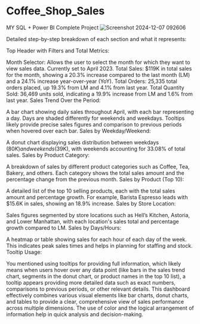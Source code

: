 # Coffee_Shop_Sales
MY SQL + Power BI Complete Project
![Screenshot 2024-12-07 092606](https://github.com/user-attachments/assets/4f90857d-e6fc-4a5c-903b-8e26706dd5e7)

Detailed step-by-step breakdown of each section and what it represents:

Top Header with Filters and Total Metrics:

Month Selector: Allows the user to select the month for which they want to view sales data. Currently set to April 2023.
Total Sales: $119K in total sales for the month, showing a 20.3% increase compared to the last month (LM) and a 24.1% increase year-over-year (YoY).
Total Orders: 25,335 total orders placed, up 19.3% from LM and 4.1% from last year.
Total Quantity Sold: 36,469 units sold, indicating a 19.9% increase from LM and 1.6% from last year.
Sales Trend Over the Period:

A bar chart showing daily sales throughout April, with each bar representing a day. Days are shaded differently for weekends and weekdays. Tooltips likely provide precise sales figures and comparison to previous periods when hovered over each bar.
Sales by Weekday/Weekend:

A donut chart displaying sales distribution between weekdays ($80K) and weekends ($39K), with weekends accounting for 33.08% of total sales.
Sales by Product Category:

A breakdown of sales by different product categories such as Coffee, Tea, Bakery, and others. Each category shows the total sales amount and the percentage change from the previous month.
Sales by Product (Top 10):

A detailed list of the top 10 selling products, each with the total sales amount and percentage growth. For example, Barista Espresso leads with $15.6K in sales, showing an 18.9% increase.
Sales by Store Location:

Sales figures segmented by store locations such as Hell’s Kitchen, Astoria, and Lower Manhattan, with each location's sales total and percentage growth compared to LM.
Sales by Days/Hours:

A heatmap or table showing sales for each hour of each day of the week. This indicates peak sales times and helps in planning for staffing and stock.
Tooltip Usage:

You mentioned using tooltips for providing full information, which likely means when users hover over any data point (like bars in the sales trend chart, segments in the donut chart, or product names in the top 10 list), a tooltip appears providing more detailed data such as exact numbers, comparisons to previous periods, or other relevant details.
This dashboard effectively combines various visual elements like bar charts, donut charts, and tables to provide a clear, comprehensive view of sales performance across multiple dimensions. The use of color and the logical arrangement of information help in quick analysis and decision-making.
